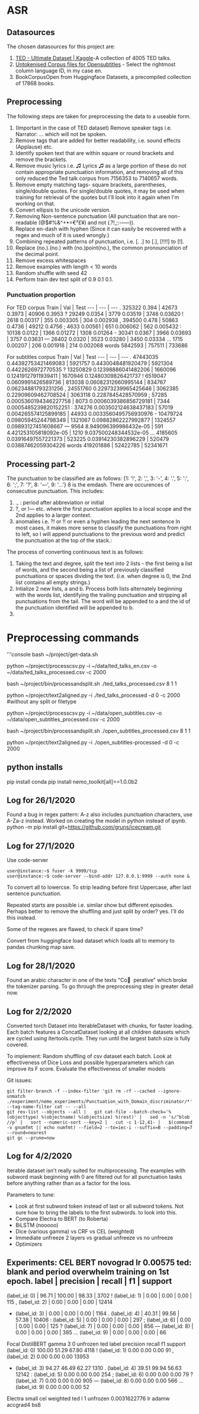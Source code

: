 # ASR
## Datasources
The chosen datasources for this project are:
1. [TED - Ultimate Dataset | Kaggle](https://www.kaggle.com/miguelcorraljr/ted-ultimate-dataset)-A collection of 4005 TED talks.
2. [Untokenised Corpus files for Opensubtitles](http://opus.nlpl.eu/OpenSubtitles-v2018.php) - Select the rightmost column language ID, in my case en.
3. BookCorpusOpen from Huggingface Datasets, a precompiled collection of 17868 books.


## Preprocessing
The following steps are taken for preprocessing the data to a useable form.

1. (Important in the case of TED dataset) Remove speaker tags i.e. Narrator: ... which will not be spoken.
2. Remove tags that are added for better readability, i.e. sound effects (Applause) etc.
3. Identify spoken text that are within square or round brackets and remove the brackets.
4. Remove music lyrics i.e. ♫ Lyrics ♫ 
as a large portion of these do not contain appropriate punctuation information, and removing all of this only reduced the Ted talk corpus from 7156353 to 7140657 words.
5. Remove empty matching tags- square brackets, parentheses, single/double quotes. For single/double quotes, it may be used when training for retrieval of the quotes but I'll look into it again when I'm working on that.
6. Convert ellipsis to the unicode version.
7. Removing Non-sentence punctuation (All punctuation that are non-readable (@$#%&^+•=€²£¥) and not (.?!,;:-–—)).
8. Replace en-dash with hyphen (Since it can easily be recovered with a regex and much of it is used wrongly.)
8. Combining repeated patterns of punctuation, i.e. [. .] to [.], [!!!!] to [!].
9. Replace (no.).(no.) with (no.)<space>point<space>(no.), the common pronounciation of the decimal point.
10. Remove excess whitespaces
11. Remove examples with length < 10 words
12. Random shuffle with seed 42
13. Perform train dev test split of 0.9 0.1 0.1.

### Punctuation proportion
For TED corpus
Train | Val | Test
--- | --- | ---
. 325322    0.394   | 42673 0.3973      | 40906 0.3953
? 29249     0.0354  | 3779  0.03519     | 3746  0.03620
! 2618      0.00317 | 355   0.003305    | 304   0.002938
, 394500    0.478   | 50863 0.4736      | 49212 0.4756
; 4633      0.00561 | 651   0.006062    | 562   0.005432
: 10138     0.0122  | 1366  0.01272     | 1308  0.01264
\- 30341     0.0367  | 3966  0.03693     | 3757  0.03631
— 26402     0.0320  | 3523  0.03280     | 3450  0.03334
… 1715      0.00207 | 206   0.001918    | 214   0.002068
words 5842593       | 757511            | 733686

For subtitles corpus
Train | Val | Test
--- | --- | ---
. 47443035  0.44392753421469083     | 5921757 0.4430048481920479    | 5921304 0.4422626972770535
? 13250829  0.12398886041482206     | 1660096 0.12419127911939411   | 1670946 0.12480309826421737
! 6519047   0.0609991426589736      | 813038 0.06082312660995144    | 834767 0.06234881793231256
, 24551760  0.22973239965425646     | 3062385 0.22909609462708524   | 3063118 0.2287845428570959
; 57285     0.0005360194346227758   | 8073 0.0006039386856729181    | 7344 0.0005485239820152251
: 374276    0.003502124638437183    | 57019 0.004265574125899185    | 44933 0.0033560495756930976
\- 10479724  0.09805945244798349     | 1321067 0.09882862227992877   | 1324557 0.09893127451608667
— 9564      8.949096399986432e-05   | 591 4.421253105818092e-05     | 1210 9.037500248344532e-05
… 4185605   0.03916497557221373     | 523225 0.03914230382896229    | 520479 0.03887462059304226
words 419201886                     | 52422785                      | 52341671

## Processing part-2
The punctuation to be classified are as follows: {1: '!', 2: ',', 3: '-', 4: '.', 5: ':', 6: ';', 7: '?', 8: '—', 9: '…'}
8 is the emdash.
There are occurences of consecutive punctuation. This includes: 
1. ., : period after abbreviation or initial
2. ?, or !— etc. where the first punctuation applies to a local scope and the 2nd applies to a larger context.
3. anomalies i.e. ?! or !! or even a hyphen leading the next sentence
In most cases, it makes more sense to classify the punctuations from right to left, so I will append punctuations to the previous word and predict the punctuation at the top of the stack.:

The process of converting continuous text is as follows:
1. Taking the text and degree, split the text into 2 lists - the first being a list of words, and the second being a list of previously classified punctuations or spaces dividing the text. (i.e. when degree is 0, the 2nd list contains all empty strings.)
2. Intialize 2 new lists, a and b. Process both lists alternately beginning with the words list, identifying the trailing punctuation and stripping all punctuations from the tail. The word will be appended to a and the id of the punctuation identified will be appended to b.
3. 

# Preprocessing commands
'''console
bash ~/project/get-data.sh

python ~/project/processcsv.py -i ~/data/ted_talks_en.csv -o ~/data/ted_talks_processed.csv -c 2000

bash ~/project/bin/processandsplit.sh ./ted_talks_processed.csv 8 1 1

python ~/project/text2aligned.py -i ./ted_talks_processed -d 0 -c 2000 #without any split or filetype

python ~/project/processcsv.py -i ~/data/open_subtitles.csv -o ~/data/open_subtitles_processed.csv -c 2000

bash ~/project/bin/processandsplit.sh ./open_subtitles_processed.csv 8 1 1

python ~/project/text2aligned.py -i ./open_subtitles-processed -d 0 -c 2000

## python installs
pip install conda
pip install nemo_toolkit[all]==1.0.0b2



## Log for 26/1/2020

Found a bug in regex pattern: A-z also includes punctuation characters, use A-Za-z instead.
Worked on creating the model in python instead of ipynb.
python -m pip install git+https://github.com/gruns/icecream.git


## Log for 27/1/2020

Use code-server
```console
user@instance:~$ fuser -k 9999/tcp
user@instance:~$ code-server --bind-addr 127.0.0.1:9999 --auth none &
```

To convert all to lowercse.
To strip leading before first Uppercase, after last sentence punctuation.

Repeated starts are possible i.e. similar show but different episodes. Perhaps better to remove the shuffling and just split by order? yes. I'll do this instead.

Some of the regexes are flawed, to check if spare time?

Convert from huggingface load dataset which loads all to memory to pandas chunking map save.


## Log for 28/1/2020

Found an arabic character in one of the texts "Co ِ perative" which broke the tokenizer parsing. To go through the preprocessing step in greater detail now.


## Log for 2/2/2020

Converted torch Dataset into IterableDataset with chunks, for faster loading. Each batch features a ConcatDataset looking at all children datasets which are cycled using itertools.cycle. They run until the largest batch size is fully covered.

To implement:
Random shuffling of csv dataset each batch.
Look at effectiveness of Dice Loss and possible hyperparameters which can improve its F score.
Evaluate the effectiveness of smaller models 

Git issues: 
```
git filter-branch -f --index-filter 'git rm -rf --cached --ignore-unmatch ./experiment/nemo_experiments/Punctuation_with_Domain_discriminator/*' --tag-name-filter cat -- --all
git rev-list --objects --all |   git cat-file --batch-check='%(objecttype) %(objectname) %(objectsize) %(rest)' |   sed -n 's/^blob //p' |   sort --numeric-sort --key=2 |   cut -c 1-12,41- |   $(command -v gnumfmt || echo numfmt) --field=2 --to=iec-i --suffix=B --padding=7 --round=nearest
git gc --prune=now

```


## Log for 4/2/2020

Iterable dataset isn't really suited for multiprocessing.
The examples with subword mask beginning with 0 are filtered out for all punctuation tasks before anything rather than as a factor for the loss.

Parameters to tune: 
- Look at first subword token instead of last or all subword tokens. Not sure how to bring the labels to the first subwords. to look into this.
- Compare Electra to BERT (to Roberta)
- BiLSTM (nooooo)
- Dice (various gamma) vs CRF vs CEL (weighted)
- Immediate unfreeze 2 layers vs gradual unfreeze vs no unfreeze
- Optimizers

Experiments:
CEL BERT novograd lr 0.00575 ted: blank and period overwhelm training on 1st epoch.
label            | precision    | recall   | f1     | support   
---
 (label_id: 0)   | 96.71        | 100.00   | 98.33  | 3702
! (label_id: 1)  | 0.00         | 0.00     | 0.00   | 115
, (label_id: 2)  | 0.00         | 0.00     | 0.00   | 12414
- (label_id: 3)  | 0.00         | 0.00     | 0.00   | 1164
. (label_id: 4)  | 40.31        | 99.56    | 57.38  | 10406
: (label_id: 5)  | 0.00         | 0.00     | 0.00   | 297
; (label_id: 6)  | 0.00         | 0.00     | 0.00   | 125
? (label_id: 7)  | 0.00         | 0.00     | 0.00   | 856
— (label_id: 8)  | 0.00         | 0.00     | 0.00   | 385
… (label_id: 9)  | 0.00         | 0.00     | 0.00   | 66

Focal DistilBERT gamma 3 0 unfrozen ted
label                                                precision    recall       f1           support   
 (label_id: 0)                                         100.00      51.29      67.80       4118
! (label_id: 1)                                          0.00       0.00       0.00         91
, (label_id: 2)                                          0.00       0.00       0.00      13953
- (label_id: 3)                                         94.27      46.49      62.27       1310
. (label_id: 4)                                         39.51      99.94      56.63      12142
: (label_id: 5)                                          0.00       0.00       0.00        254
; (label_id: 6)                                          0.00       0.00       0.00         79
? (label_id: 7)                                          0.00       0.00       0.00        905
— (label_id: 8)                                          0.00       0.00       0.00        566
… (label_id: 9)                                          0.00       0.00       0.00         52

Electra small cel weighted ted l 1 unfrozen 0.0031622776 lr adamw accgrad4 bs8



